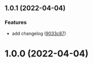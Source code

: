 ## 1.0.1 (2022-04-04)


### Features

* add changelog ([9033c87](https://github.com/geeeee-me/fake-cli/commit/9033c8763c5442265cf49d9d16d7f960bf2a181d))



# 1.0.0 (2022-04-04)



